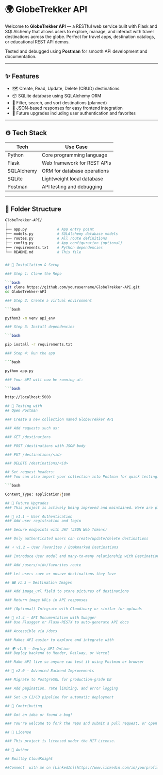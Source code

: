 # 🌍 GlobeTrekker API

Welcome to **GlobeTrekker API** — a RESTful web service built with Flask and SQLAlchemy that allows users to explore, manage, and interact with travel destinations across the globe. Perfect for travel apps, destination catalogs, or educational REST API demos.

Tested and debugged using **Postman** for smooth API development and documentation.

---

## ✨ Features

- 🗺️ Create, Read, Update, Delete (CRUD) destinations
- 📦 SQLite database using SQLAlchemy ORM
- 🔎 Filter, search, and sort destinations (planned)
- 📄 JSON-based responses for easy frontend integration
- 🔐 Future upgrades including user authentication and favorites

---

## ⚙️ Tech Stack

| Tech         | Use Case                     |
|--------------|------------------------------|
| Python       | Core programming language    |
| Flask        | Web framework for REST APIs  |
| SQLAlchemy   | ORM for database operations  |
| SQLite       | Lightweight local database   |
| Postman      | API testing and debugging    |

---

## 📂 Folder Structure

```bash
GlobeTrekker-API/
│
├── app.py              # App entry point
├── models.py           # SQLAlchemy database models
├── routes.py           # All route definitions
├── config.py           # App configuration (optional)
├── requirements.txt    # Python dependencies
└── README.md           # This file


## 🔧 Installation & Setup

### Step 1: Clone the Repo

```bash
git clone https://github.com/yourusername/GlobeTrekker-API.git
cd GlobeTrekker-API

### Step 2: Create a virtual environment

```bash

python3 -m venv api_env

### Step 3: Install dependencies

```bash

pip install -r requirements.txt

### Step 4: Run the app

```bash

python app.py

### Your API will now be running at:

```bash

http://localhost:5000

## 🧪 Testing with 
## Open Postman

### Create a new collection named GlobeTrekker API

### Add requests such as:

### GET /destinations

### POST /destinations with JSON body

### PUT /destinations/<id>

### DELETE /destinations/<id>

## Set request headers:
### You can also import your collection into Postman for quick testing.

```bash

Content_Type: application?json

## 🚀 Future Upgrades
### This project is actively being improved and maintained. Here are planned upgrades for future versions of the GlobeTrekker API:

## 🔐 v1.1 — User Authentication
### Add user registration and login

### Secure endpoints with JWT (JSON Web Tokens)

### Only authenticated users can create/update/delete destinations

## ⭐ v1.2 — User Favorites / Bookmarked Destinations

### Introduce User model and many-to-many relationship with Destination

### Add /users/<id>/favorites route

### Let users save or unsave destinations they love

## 🖼️ v1.3 — Destination Images

### Add image_url field to store pictures of destinations

### Return image URLs in API responses

### (Optional) Integrate with Cloudinary or similar for uploads

## 📄 v1.4 — API Documentation with Swagger
### Use Flasgger or Flask-RESTX to auto-generate API docs

### Accessible via /docs

### Makes API easier to explore and integrate with

## 🌍 v1.5 — Deploy API Online
### Deploy backend to Render, Railway, or Vercel

### Make API live so anyone can test it using Postman or browser

## 🧱 v2.0 — Advanced Backend Improvements

### Migrate to PostgreSQL for production-grade DB

### Add pagination, rate limiting, and error logging

### Set up CI/CD pipeline for automatic deployment

## 🤝 Contributing

### Got an idea or found a bug?

### You're welcome to fork the repo and submit a pull request, or open an issue. Let's build this API better together!

## 📜 License

### This project is licensed under the MIT License.

## 📣 Author

## Builtby CloudKnight 

##Connect  with me on [LinkedIn](https://www.linkedin.com/in/yourprofile)






